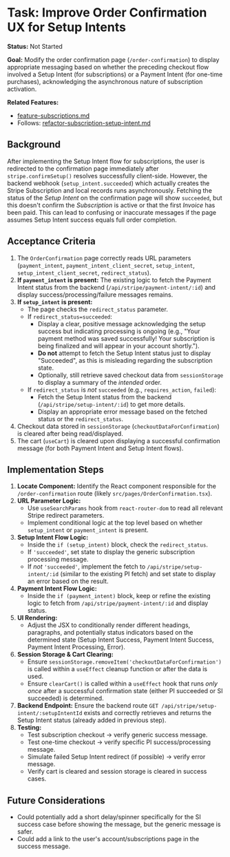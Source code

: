 # Task: Improve Order Confirmation UX for Setup Intents

**Status:** Not Started

**Goal:** Modify the order confirmation page (`/order-confirmation`) to display appropriate messaging based on whether the preceding checkout flow involved a Setup Intent (for subscriptions) or a Payment Intent (for one-time purchases), acknowledging the asynchronous nature of subscription activation.

**Related Features:**
*   [feature-subscriptions.md](./feature-subscriptions.md)
*   Follows: [refactor-subscription-setup-intent.md](./refactor-subscription-setup-intent.md)

## Background

After implementing the Setup Intent flow for subscriptions, the user is redirected to the confirmation page immediately after `stripe.confirmSetup()` resolves successfully client-side. However, the backend webhook (`setup_intent.succeeded`) which actually creates the Stripe Subscription and local records runs asynchronously. Fetching the status of the *Setup Intent* on the confirmation page will show `succeeded`, but this doesn't confirm the *Subscription* is active or that the first *Invoice* has been paid. This can lead to confusing or inaccurate messages if the page assumes Setup Intent success equals full order completion.

## Acceptance Criteria

1.  The `OrderConfirmation` page correctly reads URL parameters (`payment_intent`, `payment_intent_client_secret`, `setup_intent`, `setup_intent_client_secret`, `redirect_status`).
2.  **If `payment_intent` is present:** The existing logic to fetch the Payment Intent status from the backend (`/api/stripe/payment-intent/:id`) and display success/processing/failure messages remains.
3.  **If `setup_intent` is present:**
    *   The page checks the `redirect_status` parameter.
    *   If `redirect_status=succeeded`:
        *   Display a clear, positive message acknowledging the setup success but indicating processing is ongoing (e.g., "Your payment method was saved successfully! Your subscription is being finalized and will appear in your account shortly.").
        *   **Do not** attempt to fetch the Setup Intent status just to display "Succeeded", as this is misleading regarding the subscription state.
        *   Optionally, still retrieve saved checkout data from `sessionStorage` to display a summary of the *intended* order.
    *   If `redirect_status` is *not* `succeeded` (e.g., `requires_action`, `failed`):
        *   Fetch the Setup Intent status from the backend (`/api/stripe/setup-intent/:id`) to get more details.
        *   Display an appropriate error message based on the fetched status or the `redirect_status`.
4.  Checkout data stored in `sessionStorage` (`checkoutDataForConfirmation`) is cleared after being read/displayed.
5.  The cart (`useCart`) is cleared upon displaying a successful confirmation message (for both Payment Intent and Setup Intent flows).

## Implementation Steps

1.  **Locate Component:** Identify the React component responsible for the `/order-confirmation` route (likely `src/pages/OrderConfirmation.tsx`).
2.  **URL Parameter Logic:**
    *   Use `useSearchParams` hook from `react-router-dom` to read all relevant Stripe redirect parameters.
    *   Implement conditional logic at the top level based on whether `setup_intent` or `payment_intent` is present.
3.  **Setup Intent Flow Logic:**
    *   Inside the `if (setup_intent)` block, check the `redirect_status`.
    *   If `'succeeded'`, set state to display the generic subscription processing message.
    *   If *not* `'succeeded'`, implement the fetch to `/api/stripe/setup-intent/:id` (similar to the existing PI fetch) and set state to display an error based on the result.
4.  **Payment Intent Flow Logic:**
    *   Inside the `if (payment_intent)` block, keep or refine the existing logic to fetch from `/api/stripe/payment-intent/:id` and display status.
5.  **UI Rendering:**
    *   Adjust the JSX to conditionally render different headings, paragraphs, and potentially status indicators based on the determined state (Setup Intent Success, Payment Intent Success, Payment Intent Processing, Error).
6.  **Session Storage & Cart Clearing:**
    *   Ensure `sessionStorage.removeItem('checkoutDataForConfirmation')` is called within a `useEffect` cleanup function or after the data is used.
    *   Ensure `clearCart()` is called within a `useEffect` hook that runs *only once* after a successful confirmation state (either PI succeeded or SI succeeded) is determined.
7.  **Backend Endpoint:** Ensure the backend route `GET /api/stripe/setup-intent/:setupIntentId` exists and correctly retrieves and returns the Setup Intent status (already added in previous step).
8.  **Testing:**
    *   Test subscription checkout -> verify generic success message.
    *   Test one-time checkout -> verify specific PI success/processing message.
    *   Simulate failed Setup Intent redirect (if possible) -> verify error message.
    *   Verify cart is cleared and session storage is cleared in success cases.

## Future Considerations

*   Could potentially add a short delay/spinner specifically for the SI success case before showing the message, but the generic message is safer.
*   Could add a link to the user's account/subscriptions page in the success message. 